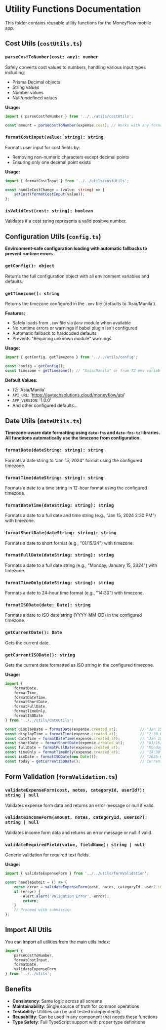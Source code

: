 # Utility Functions Documentation

This folder contains reusable utility functions for the MoneyFlow mobile app.

## Cost Utils (`costUtils.ts`)

### `parseCostToNumber(cost: any): number`
Safely converts cost values to numbers, handling various input types including:
- Prisma Decimal objects
- String values  
- Number values
- Null/undefined values

**Usage:**
```typescript
import { parseCostToNumber } from '../../utils/costUtils';

const amount = parseCostToNumber(expense.cost); // Works with any format
```

### `formatCostInput(value: string): string`
Formats user input for cost fields by:
- Removing non-numeric characters except decimal points
- Ensuring only one decimal point exists

**Usage:**
```typescript
import { formatCostInput } from '../../utils/costUtils';

const handleCostChange = (value: string) => {
    setCost(formatCostInput(value));
};
```

### `isValidCost(cost: string): boolean`
Validates if a cost string represents a valid positive number.

## Configuration Utils (`config.ts`)

**Environment-safe configuration loading with automatic fallbacks to prevent runtime errors.**

### `getConfig(): object`
Returns the full configuration object with all environment variables and defaults.

### `getTimezone(): string`
Returns the timezone configured in the `.env` file (defaults to 'Asia/Manila').

**Features:**
- Safely loads from `.env` file via `@env` module when available
- No runtime errors or warnings if babel plugin isn't configured
- Automatic fallback to hardcoded defaults
- Prevents "Requiring unknown module" warnings

**Usage:**
```typescript
import { getConfig, getTimezone } from '../../utils/config';

const config = getConfig();
const timezone = getTimezone(); // "Asia/Manila" or from TZ env variable
```

**Default Values:**
- `TZ`: 'Asia/Manila'
- `API_URL`: 'https://jaytechsolutions.cloud/moneyflow/api'
- `APP_VERSION`: '1.0.0'
- And other configured defaults...

## Date Utils (`dateUtils.ts`)

**Timezone-aware date formatting using `date-fns` and `date-fns-tz` libraries. All functions automatically use the timezone from configuration.**

### `formatDate(dateString: string): string`
Formats a date string to "Jan 15, 2024" format using the configured timezone.

### `formatTime(dateString: string): string`
Formats a date to a time string in 12-hour format using the configured timezone.

### `formatDateTime(dateString: string): string`
Formats a date to a full date and time string (e.g., "Jan 15, 2024 2:30 PM") with timezone.

### `formatShortDate(dateString: string): string`
Formats a date to short format (e.g., "01/15/24") with timezone.

### `formatFullDate(dateString: string): string`
Formats a date to a full date string (e.g., "Monday, January 15, 2024") with timezone.

### `formatTimeOnly(dateString: string): string`
Formats a date to 24-hour time format (e.g., "14:30") with timezone.

### `formatISODate(date: Date): string`
Formats a date to ISO date string (YYYY-MM-DD) in the configured timezone.

### `getCurrentDate(): Date`
Gets the current date.

### `getCurrentISODate(): string`
Gets the current date formatted as ISO string in the configured timezone.

**Usage:**
```typescript
import { 
    formatDate, 
    formatTime, 
    formatDateTime,
    formatShortDate,
    formatFullDate,
    formatTimeOnly,
    formatISODate 
} from '../../utils/dateUtils';

const displayDate = formatDate(expense.created_at);          // "Jan 15, 2024"
const displayTime = formatTime(expense.created_at);          // "2:30 PM"
const dateTime = formatDateTime(expense.created_at);         // "Jan 15, 2024 2:30 PM"
const shortDate = formatShortDate(expense.created_at);       // "01/15/24"
const fullDate = formatFullDate(expense.created_at);         // "Monday, January 15, 2024"
const timeOnly = formatTimeOnly(expense.created_at);         // "14:30"
const isoDate = formatISODate(new Date());                   // "2025-01-15"
const today = getCurrentISODate();                           // Current date in timezone
```

## Form Validation (`formValidation.ts`)

### `validateExpenseForm(cost, notes, categoryId, userId?): string | null`
Validates expense form data and returns an error message or null if valid.

### `validateIncomeForm(amount, notes, categoryId, userId?): string | null`
Validates income form data and returns an error message or null if valid.

### `validateRequiredField(value, fieldName): string | null`
Generic validation for required text fields.

**Usage:**
```typescript
import { validateExpenseForm } from '../../utils/formValidation';

const handleSubmit = () => {
    const error = validateExpenseForm(cost, notes, categoryId, user?.id);
    if (error) {
        Alert.alert('Validation Error', error);
        return;
    }
    // Proceed with submission
};
```

## Import All Utils

You can import all utilities from the main utils index:

```typescript
import { 
    parseCostToNumber, 
    formatCostInput, 
    formatDate, 
    validateExpenseForm 
} from '../../utils';
```

## Benefits

- **Consistency**: Same logic across all screens
- **Maintainability**: Single source of truth for common operations
- **Testability**: Utilities can be unit tested independently
- **Reusability**: Can be used in any component that needs these functions
- **Type Safety**: Full TypeScript support with proper type definitions

